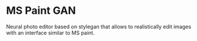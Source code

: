 # MS Paint GAN
Neural photo editor based on stylegan that allows to realistically edit images with an interface similar to MS paint.
